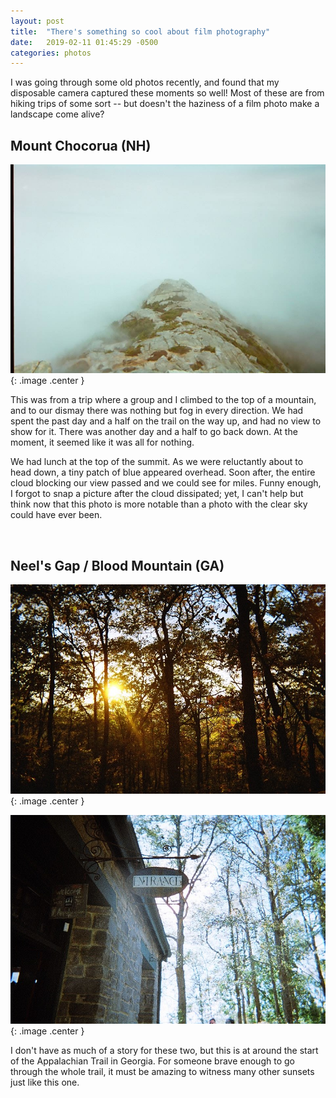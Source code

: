 ```yaml
---
layout: post
title:  "There's something so cool about film photography"
date:   2019-02-11 01:45:29 -0500
categories: photos
---
```


I was going through some old photos recently, and found that my disposable camera captured these moments so well! Most of these are from hiking trips of some sort -- but doesn't the haziness of a film photo make a landscape come alive?

## Mount Chocorua (NH)

![chocorua](/assets/img/mt_chocorua.jpg){: .image .center }

This was from a trip where a group and I climbed to the top of a mountain, and to our dismay there was nothing but fog in every direction. We had spent the past day and a half on the trail on the way up, and had no view to show for it. There was another day and a half to go back down. At the moment, it seemed like it was all for nothing.

We had lunch at the top of the summit. As we were reluctantly about to head down, a tiny patch of blue appeared overhead. Soon after, the entire cloud blocking our view passed and we could see for miles. Funny enough, I forgot to snap a picture after the cloud dissipated; yet, I can't help but think now that this photo is more notable than a photo with the clear sky could have ever been.

<br/>

## Neel's Gap / Blood Mountain (GA)

![sunset](/assets/img/sunset.jpg){: .image .center }

![neel's gap](/assets/img/neels_gap.jpg){: .image .center }

I don't have as much of a story for these two, but this is at around the start of the Appalachian Trail in Georgia. For someone brave enough to go through the whole trail, it must be amazing to witness many other sunsets just like this one.

<style>
	.center {
		display: block;
		margin: 0 auto;
	}

	.image {
		width: 90%;
		padding: 1px;
		background-color: grey;
		border: 1px solid #021a40;
	}
</style>